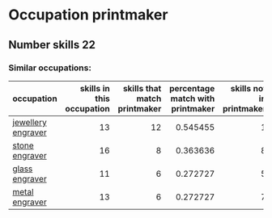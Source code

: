 # Occupation printmaker
## Number skills 22
### Similar occupations:
| occupation                                  |   skills in this occupation |   skills that match printmaker |   percentage match with printmaker |   skills not in printmaker |
|:--------------------------------------------|----------------------------:|-------------------------------:|-----------------------------------:|---------------------------:|
| [jewellery engraver](jewellery_engraver.md) |                          13 |                             12 |                           0.545455 |                          1 |
| [stone engraver](stone_engraver.md)         |                          16 |                              8 |                           0.363636 |                          8 |
| [glass engraver](glass_engraver.md)         |                          11 |                              6 |                           0.272727 |                          5 |
| [metal engraver](metal_engraver.md)         |                          13 |                              6 |                           0.272727 |                          7 |
